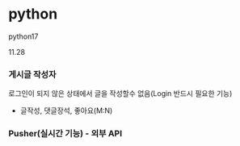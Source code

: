 # python
python17

11.28

### 게시글 작성자
로그인이 되지 않은 상태에서 글을 작성할수 없음(Login 반드시 필요한 기능)
* 글작성, 댓글장석, 좋아요(M:N)

### Pusher(실시간 기능) - 외부 API
